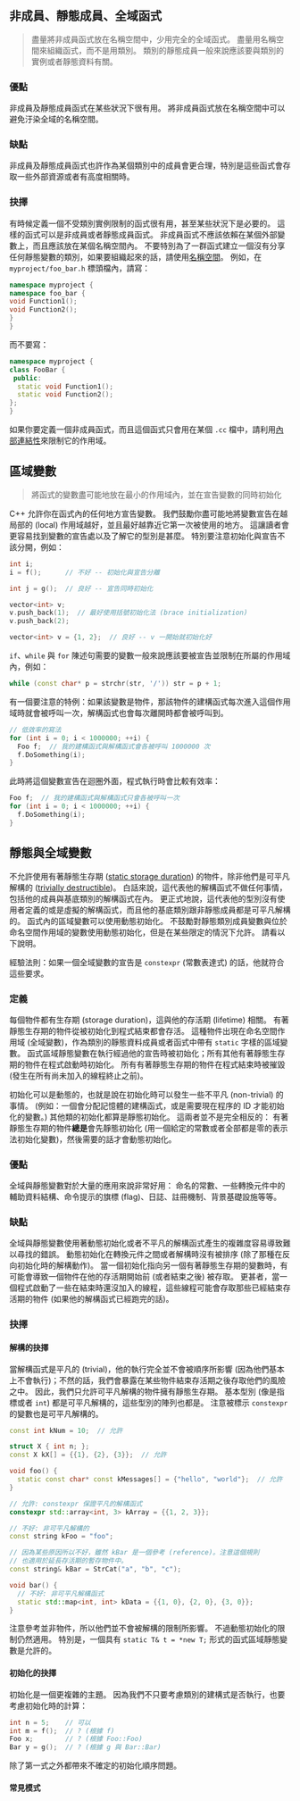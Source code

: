 
## 非成員、靜態成員、全域函式

> 盡量將非成員函式放在名稱空間中，少用完全的全域函式。 盡量用名稱空間來組織函式，而不是用類別。 類別的靜態成員一般來說應該要與類別的實例或者靜態資料有關。

### 優點

非成員及靜態成員函式在某些狀況下很有用。 將非成員函式放在名稱空間中可以避免汙染全域的名稱空間。

### 缺點

非成員及靜態成員函式也許作為某個類別中的成員會更合理，特別是這些函式會存取一些外部資源或者有高度相關時。

### 抉擇

有時候定義一個不受類別實例限制的函式很有用，甚至某些狀況下是必要的。 這樣的函式可以是非成員或者靜態成員函式。 非成員函式不應該依賴在某個外部變數上，而且應該放在某個名稱空間內。 不要特別為了一群函式建立一個沒有分享任何靜態變數的類別，如果要組織起來的話，請使用[名稱空間](#namespace)。 例如，在 `myproject/foo_bar.h` 標頭檔內，請寫：

```c++
namespace myproject {
namespace foo_bar {
void Function1();
void Function2();
}
}
```

而不要寫：

```c++
namespace myproject {
class FooBar {
 public:
  static void Function1();
  static void Function2();
};
}
```



如果你要定義一個非成員函式，而且這個函式只會用在某個 `.cc` 檔中，請利用[內部連結性](#unnamed_namespace_and_static_variables)來限制它的作用域。

## 區域變數

> 將函式的變數盡可能地放在最小的作用域內，並在宣告變數的同時初始化

C++ 允許你在函式內的任何地方宣告變數。 我們鼓勵你盡可能地將變數宣告在越局部的 (local) 作用域越好，並且最好越靠近它第一次被使用的地方。 這讓讀者會更容易找到變數的宣告處以及了解它的型別是甚麼。 特別要注意初始化與宣告不該分開，例如：

```c++
int i;
i = f();      // 不好 -- 初始化與宣告分離
```

```c++
int j = g();  // 良好 -- 宣告同時初始化
```

```c++
vector<int> v;
v.push_back(1);  // 最好使用括號初始化法 (brace initialization)
v.push_back(2);
```

```c++
vector<int> v = {1, 2};  // 良好 -- v 一開始就初始化好
```

`if`、`while` 與 `for` 陳述句需要的變數一般來說應該要被宣告並限制在所屬的作用域內，例如：

```c++
while (const char* p = strchr(str, '/')) str = p + 1;
```

有一個要注意的特例：如果該變數是物件，那該物件的建構函式每次進入這個作用域時就會被呼叫一次，解構函式也會每次離開時都會被呼叫到。

```c++
// 低效率的寫法
for (int i = 0; i < 1000000; ++i) {
  Foo f;  // 我的建構函式與解構函式會各被呼叫 1000000 次
  f.DoSomething(i);
}
```

此時將這個變數宣告在迴圈外面，程式執行時會比較有效率：

```c++
Foo f;  // 我的建構函式與解構函式只會各被呼叫一次
for (int i = 0; i < 1000000; ++i) {
  f.DoSomething(i);
}
```

## 靜態與全域變數

不允許使用有著靜態生存期 ([static storage duration](http://en.cppreference.com/w/cpp/language/storage_duration#Storage_duration)) 的物件，除非他們是可平凡解構的 ([trivially destructible](http://en.cppreference.com/w/cpp/types/is_destructible))。 白話來說，這代表他的解構函式不做任何事情，包括他的成員與基底類別的解構函式在內。 更正式地說，這代表他的型別沒有使用者定義的或是虛擬的解構函式，而且他的基底類別跟非靜態成員都是可平凡解構的。 函式內的區域變數可以使用動態初始化。 不鼓勵對靜態類別成員變數與位於命名空間作用域的變數使用動態初始化，但是在某些限定的情況下允許。 請看以下說明。

經驗法則：如果一個全域變數的宣告是 `constexpr` (常數表達式) 的話，他就符合這些要求。

### 定義

每個物件都有生存期 (storage duration)，這與他的存活期 (lifetime) 相關。 有著靜態生存期的物件從被初始化到程式結束都會存活。 這種物件出現在命名空間作用域 (全域變數)，作為類別的靜態資料成員或者函式中帶有 `static` 字樣的區域變數。 函式區域靜態變數在執行經過他的宣告時被初始化；所有其他有著靜態生存期的物件在程式啟動時初始化。 所有有著靜態生存期的物件在程式結束時被摧毀 (發生在所有尚未加入的線程終止之前)。

初始化可以是動態的，也就是說在初始化時可以發生一些不平凡 (non-trivial) 的事情。 (例如：一個會分配記憶體的建構函式，或是需要現在程序的 ID 才能初始化的變數。) 其他類的初始化都算是靜態初始化。 這兩者並不是完全相反的： 有著靜態生存期的物件**總是**會先靜態初始化 (用一個給定的常數或者全部都是零的表示法初始化變數)，然後需要的話才會動態初始化。

### 優點

全域與靜態變數對於大量的應用來說非常好用： 命名的常數、一些轉換元件中的輔助資料結構、命令提示的旗標 (flag)、日誌、註冊機制、背景基礎設施等等。

### 缺點

全域與靜態變數使用著動態初始化或者不平凡的解構函式產生的複雜度容易導致難以尋找的錯誤。 動態初始化在轉換元件之間或者解構時沒有被排序 (除了那種在反向初始化時的解構動作)。 當一個初始化指向另一個有著靜態生存期的變數時，有可能會導致一個物件在他的存活期開始前 (或者結束之後) 被存取。 更甚者，當一個程式啟動了一些在結束時還沒加入的線程，這些線程可能會存取那些已經結束存活期的物件 (如果他的解構函式已經跑完的話)。

### 抉擇

#### 解構的抉擇

當解構函式是平凡的 (trivial)，他的執行完全並不會被順序所影響 (因為他們基本上不會執行)；不然的話，我們會暴露在某些物件結束存活期之後存取他們的風險之中。 因此，我們只允許可平凡解構的物件擁有靜態生存期。 基本型別 (像是指標或者 `int`) 都是可平凡解構的，這些型別的陣列也都是。 注意被標示 `constexpr` 的變數也是可平凡解構的。

```c++
const int kNum = 10;  // 允許

struct X { int n; };
const X kX[] = {{1}, {2}, {3}};  // 允許

void foo() {
  static const char* const kMessages[] = {"hello", "world"};  // 允許
}

// 允許: constexpr 保證平凡的解構函式
constexpr std::array<int, 3> kArray = {{1, 2, 3}};
```

```c++
// 不好: 非可平凡解構的
const string kFoo = "foo";

// 因為某些原因所以不好，雖然 kBar 是一個參考 (reference)。注意這個規則
// 也適用於延長存活期的暫存物件中。
const string& kBar = StrCat("a", "b", "c");

void bar() {
  // 不好: 非可平凡解構函式
  static std::map<int, int> kData = {{1, 0}, {2, 0}, {3, 0}};
}
```

注意參考並非物件，所以他們並不會被解構的限制所影響。 不過動態初始化的限制仍然適用。 特別是，一個具有 `static T& t = *new T;` 形式的函式區域靜態變數是允許的。

#### 初始化的抉擇

初始化是一個更複雜的主題。 因為我們不只要考慮類別的建構式是否執行，也要考慮初始化時的計算：

```c++
int n = 5;    // 可以
int m = f();  // ? (根據 f)
Foo x;        // ? (根據 Foo::Foo)
Bar y = g();  // ? (根據 g 與 Bar::Bar)
```

除了第一式之外都帶來不確定的初始化順序問題。



#### 常見模式


